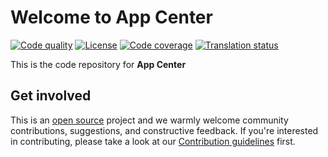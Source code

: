 # Welcome to App Center

[actions-image]: https://github.com/ubuntu/app-center/actions/workflows/ci.yaml/badge.svg
[actions-url]: https://github.com/ubuntu/app-center/actions/workflows/ci.yaml

[license-image]: https://img.shields.io/badge/License-GPL3.0-blue.svg

[codecov-image]: https://codecov.io/gh/ubuntu/app-center/graph/badge.svg?token=E7rXg31KRk
[codecov-url]: https://codecov.io/gh/ubuntu/app-center

[weblate-image]: https://hosted.weblate.org/widget/ubuntu-software/app-center/svg-badge.svg
[weblate-url]: https://hosted.weblate.org/engage/ubuntu-software/


[![Code quality][actions-image]][actions-url]
[![License][license-image]](LICENSE)
[![Code coverage][codecov-image]][codecov-url]
[![Translation status][weblate-image]][weblate-url]

This is the code repository for **App Center**

## Get involved

This is an [open source](LICENSE) project and we warmly welcome community contributions, suggestions, and constructive feedback. If you're interested in contributing, please take a look at our [Contribution guidelines](CONTRIBUTING.md) first.